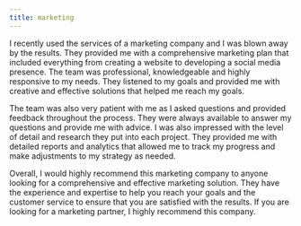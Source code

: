 ```yaml
---
title: marketing
---
```


I recently used the services of a marketing company and I was blown away by the results. They provided me with a comprehensive marketing plan that included everything from creating a website to developing a social media presence. The team was professional, knowledgeable and highly responsive to my needs. They listened to my goals and provided me with creative and effective solutions that helped me reach my goals.

The team was also very patient with me as I asked questions and provided feedback throughout the process. They were always available to answer my questions and provide me with advice. I was also impressed with the level of detail and research they put into each project. They provided me with detailed reports and analytics that allowed me to track my progress and make adjustments to my strategy as needed.

Overall, I would highly recommend this marketing company to anyone looking for a comprehensive and effective marketing solution. They have the experience and expertise to help you reach your goals and the customer service to ensure that you are satisfied with the results. If you are looking for a marketing partner, I highly recommend this company.